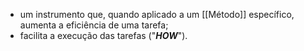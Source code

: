 - um instrumento que, quando aplicado a um [[Método]] específico, aumenta a eficiência de uma tarefa;
- facilita a execução das tarefas ("***HOW***").
